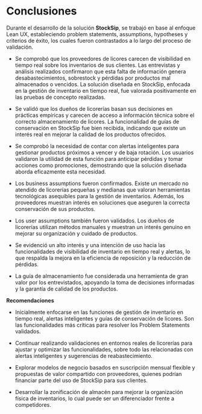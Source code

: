 # Conclusiones #

Durante el desarrollo de la solución **StockSip**, se trabajó en base al enfoque Lean UX, estableciendo problem statements, assumptions, hypotheses y criterios de éxito, los cuales fueron contrastados a lo largo del proceso de validación.

- Se comprobó que los proveedores de licores carecen de visibilidad en tiempo real sobre los inventarios de sus clientes. Las entrevistas y análisis realizados confirmaron que esta falta de información genera desabastecimientos, sobrestock y pérdidas por productos mal almacenados o vencidos. La solución diseñada en StockSip, enfocada en la gestión de inventario en tiempo real, fue valorada positivamente en las pruebas de concepto realizadas.

- Se validó que los dueños de licorerías basan sus decisiones en prácticas empíricas y carecen de acceso a información técnica sobre el correcto almacenamiento de licores. La funcionalidad de guías de conservación en StockSip fue bien recibida, indicando que existe un interés real en mejorar la calidad de los productos ofrecidos.

- Se comprobó la necesidad de contar con alertas inteligentes para gestionar productos próximos a vencer y de baja rotación. Los usuarios validaron la utilidad de esta función para anticipar pérdidas y tomar acciones como promociones, demostrando que la solución diseñada aborda eficazmente esta necesidad.

- Los business assumptions fueron confirmados. Existe un mercado no atendido de licorerías pequeñas y medianas que valoran herramientas tecnológicas asequibles para la gestión de inventarios. Además, los proveedores muestran interés en soluciones que aseguren la correcta conservación de sus productos.

- Los user assumptions también fueron validados. Los dueños de licorerías utilizan métodos manuales y muestran un interés genuino en mejorar su organización y cuidado de productos.

- Se evidenció un alto interés y una intención de uso hacia las funcionalidades de visibilidad de inventario en tiempo real y alertas, lo que respalda la mejora en la eficiencia de reposición y la reducción de pérdidas.

- La guía de almacenamiento fue considerada una herramienta de gran valor por los entrevistados, apoyando la toma de decisiones informadas y la garantía de calidad de los productos.



**Recomendaciones**

- Inicialmente enfocarse en las funciones de gestión de inventario en tiempo real, alertas inteligentes y guías de conservación de licores. Son las funcionalidades más críticas para resolver los Problem Statements validados.

- Continuar realizando validaciones en entornos reales de licorerías para ajustar y optimizar las funcionalidades, sobre todo las relacionadas con alertas inteligentes y sugerencias de reabastecimiento.

- Explorar modelos de negocio basados en suscripción mensual flexible y propuestas de valor compartido con proveedores, quienes podrían financiar parte del uso de StockSip para sus clientes.

- Desarrollar la zonificación de almacén para mejorar la organización física de inventarios, lo cual puede ser un diferenciador frente a competidores.
